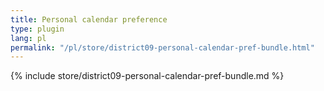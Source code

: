 ```yaml
---
title: Personal calendar preference
type: plugin
lang: pl
permalink: "/pl/store/district09-personal-calendar-pref-bundle.html"
---
```


{% include store/district09-personal-calendar-pref-bundle.md %}
